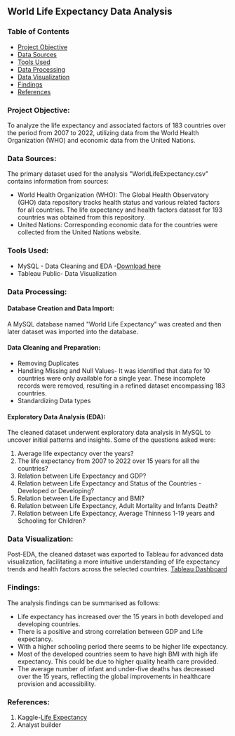 ## World Life Expectancy Data Analysis

### Table of Contents

- [Project Objective](#project-objective)
- [Data Sources](#data-sources)
- [Tools Used](#tools-used)
- [Data Processing](#data-processing)
- [Data Visualization](#data-visualization)
- [Findings](#findings)
- [References](#references)

### Project Objective: 

To analyze the life expectancy and associated factors of 183 countries over the period from 2007 to 2022, utilizing data from the World Health Organization (WHO) and economic data from the United Nations.

### Data Sources:

The primary dataset used for the analysis "WorldLifeExpectancy.csv" contains information from sources:
- World Health Organization (WHO): The Global Health Observatory (GHO) data repository tracks health status and various related factors for all countries. The life expectancy and health factors dataset for 193 countries was obtained from this repository.
- United Nations: Corresponding economic data for the countries were collected from the United Nations website.

### Tools Used:

- MySQL - Data Cleaning and EDA -[Download here](https://www.mysql.com/)
- Tableau Public- Data Visualization

### Data Processing:

#### Database Creation and Data Import:
A MySQL database named "World Life Expectancy" was created and then later dataset was imported into the database.
#### Data Cleaning and Preparation: 
- Removing Duplicates
- Handling Missing and Null Values- It was identified that data for 10 countries were only available for a single year. These incomplete records were removed, resulting in a refined dataset encompassing 183 countries.
- Standardizing Data types 

#### Exploratory Data Analysis (EDA): 

The cleaned dataset underwent exploratory data analysis in MySQL to uncover initial patterns and insights. Some of the questions asked were:
1. Average life expectancy over the years?
2. The life expectancy from 2007 to 2022 over 15 years for all the countries?
3. Relation between Life Expectancy and GDP?
4. Relation between Life Expectancy and Status of the Countries -Developed or Developing?
5. Relation between Life Expectancy and BMI?
6. Relation between Life Expectancy, Adult Mortality and Infants Death?
7. Relation between Life Expectancy, Average Thinness 1-19 years and Schooling for Children?
   

### Data Visualization:

Post-EDA, the cleaned dataset was exported to Tableau for advanced data visualization, facilitating a more intuitive understanding of life expectancy trends and health factors across the selected countries.
[Tableau Dashboard](https://public.tableau.com/app/profile/feba.francis/viz/WORLDLIFEEXPECTANCYDASHBOARD/Dashboard1)

### Findings:

The analysis findings can be summarised as follows:
-  Life expectancy has increased over the 15 years in both developed and developing countries.
-  There is a positive and strong correlation between GDP and Life expectancy.
-  With a higher schooling period there seems to be higher life expectancy.
-  Most of the developed countries seem to have high BMI with high life expectancy. This could be due to higher quality health care provided.
-  The average number of infant and under-five deaths has decreased over the 15 years, reflecting the global improvements in healthcare provision and accessibility.

### References:

1. Kaggle-[Life Expectancy](https://www.kaggle.com/datasets/kumarajarshi/life-expectancy-who)
2.  Analyst builder
